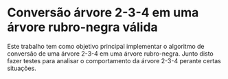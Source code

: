 # Conversão árvore 2-3-4 em uma árvore rubro-negra válida
Este trabalho tem como objetivo principal implementar o algoritmo de conversão de uma árvore 2-3-4 em uma árvore rubro-negra. Junto disto fazer testes para analisar o comportamento da árvore 2-3-4 perante certas situações.

